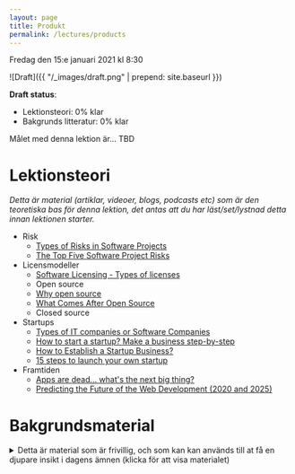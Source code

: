 ```yaml
---
layout: page
title: Produkt
permalink: /lectures/products
---
```


Fredag den 15:e januari 2021 kl 8:30

![Draft]({{ "/_images/draft.png" | prepend: site.baseurl }})

**Draft status**:

* Lektionsteori: 0% klar
* Bakgrunds litteratur: 0% klar

Målet med denna lektion är... TBD



# Lektionsteori
*Detta är material (artiklar, videoer, blogs, podcasts etc) som är den teoretiska bas för denna lektion, det antas att du har läst/set/lystnad detta innan lektionen starter.*

* Risk
    * [Types of Risks in Software Projects](https://www.softwaretestinghelp.com/types-of-risks-in-software-projects/)
    * [The Top Five Software Project Risks](https://www.projectsmart.co.uk/top-five-software-project-risks.php)
* Licensmodeller
    * [Software Licensing - Types of licenses](https://sites.google.com/site/cupbsoftwarelicensing/types-of-licenses)
    * Open source
    * [Why open source](https://ben.balter.com/2015/11/23/why-open-source/)
    * [What Comes After Open Source](https://www.youtube.com/watch?v=vTsc1m78BUk)
    * Closed source
* Startups
    * [Types of IT companies or Software Companies](https://www.campusplusplus.com/types-of-it-companies/)
    * [How to start a startup? Make a business step-by-step](https://lanars.com/blog/how-to-start-a-startup-make-a-business-step-by-step)
    * [How to Establish a Startup Business?](https://www.cuttles.io/startup-articles/how-to-establish-a-startup-business)
    * [15 steps to launch your own startup](https://medium.com/@christianreber/15-steps-to-launch-your-own-startup-74e945869ca4)
* Framtiden
    * [Apps are dead... what's the next big thing?](https://www.youtube.com/watch?v=wOb0ThditOo)
    * [Predicting the Future of the Web Development (2020 and 2025)](https://www.youtube.com/watch?v=24tQRwIRP_w)

# Bakgrundsmaterial

<details markdown="1">
<summary>Detta är material som är frivillig, och som kan kan används till at få en djupare insikt i dagens ämnen (klicka för att visa materialet)</summary>

*Oftast förklara det material bakgrunden till dagens lektionsteori, går mer på djupet med ämne eller har en annan vinkel på det samma material*

* Startups
    * [How to start a startup incubator](https://hackernoon.com/how-to-start-a-startup-incubator-from-the-founders-of-stanfords-cardinal-ventures-35697427960)
    * [What is Entrepreneurship?](https://startupsusa.org/what-is-entrepreneurship/)
* Licensmodeller

</details>